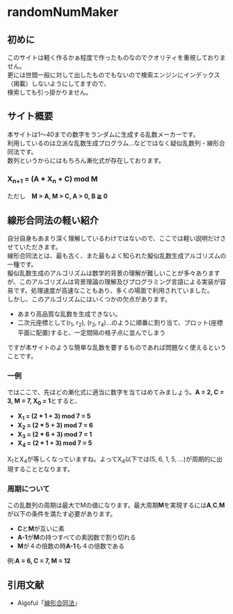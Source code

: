 # randomNumMaker

## 初めに
このサイトは軽く作るかぁ程度で作ったものなのでクオリティを重視しておりません。<br>
更には世間一般に対して出したものでもないので検索エンジンにインデックス（掲載）しないようにしてますので、<br>検索しても引っ掛かりません。

## サイト概要
本サイトは1～40までの数字をランダムに生成する乱数メーカーです。<br>
利用しているのは立派な乱数生成プログラム...などではなく疑似乱数列・線形合同法です。<br>
数列というからにはもちろん漸化式が存在しております。

### X<sub>n+1</sub> = (A * X<sub>n</sub> + C) mod M

ただし　**M > A, M > C, A > 0, B ≧ 0**

## 線形合同法の軽い紹介
自分自身もあまり深く理解しているわけではないので、ここでは軽い説明だけさせていただきます。<br>
線形合同法とは、最も古く、また最もよく知られた擬似乱数生成アルゴリズムの一種です。<br>
擬似乱数生成のアルゴリズムは数学的背景の理解が難しいことが多々ありますが、このアルゴリズムは背景理論の理解及びプログラミング言語による実装が容易です。処理速度が高速なこともあり、多くの場面で利用されていました。<br>
しかし、このアルゴリズムにはいくつかの欠点があります。
- あまり高品質な乱数を生成できない。
- 二次元座標として(r<sub>1</sub>, r<sub>2</sub>), (r<sub>3</sub>, r<sub>4</sub>)...のように順番に割り当て、プロット(座標平面に配置)すると、一定間隔の格子点に並んでしまう

ですが本サイトのような簡単な乱数を要するものであれば問題なく使えるということです。<br>

### 一例
ではここで、先ほどの漸化式に適当に数字を当てはめてみましょう。**A = 2, C = 3, M = 7, X<sub>0</sub> = 1**とすると、
- **X<sub>1</sub> = (2 * 1 + 3) mod 7 = 5**
- **X<sub>2</sub> = (2 * 5 + 3) mod 7 = 6**
- **X<sub>3</sub> = (2 * 6 + 3) mod 7 = 1**
- **X<sub>4</sub> = (2 * 1 + 3) mod 7 = 5**

X<sub>1</sub>とX<sub>4</sub>が等しくなっていますね。よってX<sub>4</sub>以下では(5, 6, 1, 5, ...)が周期的に出現することとなります。

### 周期について
この乱数列の周期は最大でMの値になります。最大周期**M**を実現するには**A**,**C**,**M**が以下の条件を満たす必要があります。
- **C**と**M**が互いに素
- **A-1**が**M**の持つすべての素因数で割り切れる
- **M**が４の倍数の時**A-1**も４の倍数である

例:**A = 6, C = 7, M = 12**

## 引用文献
- Algoful「<a href="https://algoful.com/Archive/Algorithm/LCG" target="_blank">線形合同法</a>」
